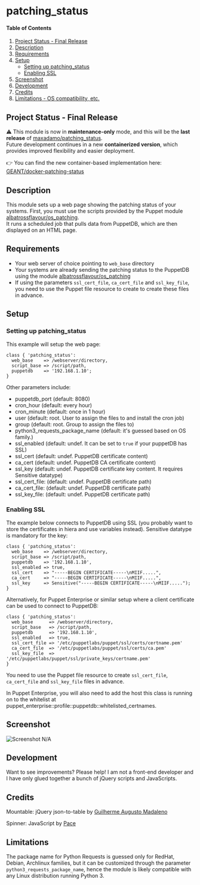 # patching_status

#### Table of Contents

1. [Project Status - Final Release](#project-status---final-release)
2. [Description](#description)
3. [Requirements](#requirements)
4. [Setup](#setup)
    * [Setting up patching_status](#setting-up-patching_status)
    * [Enabling SSL](#enabling-ssl)
5. [Screenshot](#screenshot)
6. [Development](#development)
7. [Credits](#credits)
8. [Limitations - OS compatibility, etc.](#limitations)

## Project Status - Final Release

:warning: This module is now in **maintenance-only** mode, and this will be the **last release** of [maxadamo/patching_status](https://forge.puppet.com/maxadamo/patching_status).  
Future development continues in a new **containerized version**, which provides improved flexibility and easier deployment.

:point_right: You can find the new container-based implementation here: [GEANT/docker-patching-status](https://codeberg.org/GEANT/docker-patching-status)

## Description

This module sets up a web page showing the patching status of your systems. First, you must use the scripts provided by the Puppet module [albatrossflavour/os_patching](https://forge.puppet.com/albatrossflavour/os_patching).  
It runs a scheduled job that pulls data from PuppetDB, which are then displayed on an HTML page.

## Requirements

* Your web server of choice pointing to `web_base` directory
* Your systems are already sending the patching status to the PuppetDB using the module [albatrossflavour/os_patching](https://forge.puppet.com/albatrossflavour/os_patching)
* If using the parameters `ssl_cert_file`, `ca_cert_file` and `ssl_key_file`, you need to use the Puppet file resource to create to create these files in advance.

## Setup

### Setting up patching_status

This example will setup the web page:

```puppet
class { 'patching_status':
  web_base    => /webserver/directory,
  script_base => /script/path,
  puppetdb    => '192.168.1.10';
}
```

Other parameters include:

* puppetdb_port (default: 8080)
* cron_hour (default: every hour)
* cron_minute (default: once in 1 hour)
* user (default: root. User to assign the files to and install the cron job)
* group (default: root. Group to assign the files to)
* python3_requests_package_name (default: it's guessed based on OS family.)
* ssl_enabled (default: undef. It can be set to `true` if your puppetDB has SSL)
* ssl_cert (default: undef. PuppetDB certificate content)
* ca_cert (default: undef. PuppetDB CA certificate content)
* ssl_key (default: undef. PuppetDB certificate key content. It requires Sensitive datatype)
* ssl_cert_file: (default: undef. PuppetDB certificate path)
* ca_cert_file: (default: undef. PuppetDB certificate path)
* ssl_key_file: (default: undef. PuppetDB certificate path)

### Enabling SSL

The example below connects to PuppetDB using SSL (you probably want to store the certificates in hiera and use variables instead). Sensitive datatype is mandatory for the key:

```puppet
class { 'patching_status':
  web_base    => /webserver/directory,
  script_base => /script/path,
  puppetdb    => '192.168.1.10',
  ssl_enabled => true,
  ssl_cert    => "-----BEGIN CERTIFICATE-----\nMIIF.....",
  ca_cert     => "-----BEGIN CERTIFICATE-----\nMIIF.....",
  ssl_key     => Sensitive("-----BEGIN CERTIFICATE-----\nMIIF.....");
}
```

Alternatively, for Puppet Enterprise or similar setup where a client certificate can be used to connect to PuppetDB:

```puppet
class { 'patching_status':
  web_base      => /webserver/directory,
  script_base   => /script/path,
  puppetdb      => '192.168.1.10',
  ssl_enabled   => true,
  ssl_cert_file => '/etc/puppetlabs/puppet/ssl/certs/certname.pem'
  ca_cert_file  => '/etc/puppetlabs/puppet/ssl/certs/ca.pem'
  ssl_key_file  => '/etc/puppetlabs/puppet/ssl/private_keys/certname.pem'
}
```

You need to use the Puppet file resource to create `ssl_cert_file`, `ca_cert_file` and `ssl_key_file` files in advance.

In Puppet Enterprise, you will also need to add the host this class is running on to the whitelist at puppet_enterprise::profile::puppetdb::whitelisted_certnames.

## Screenshot

![Screenshot N/A](https://wiki.geant.org/download/attachments/126981072/patching_status.png  "Patching Status")

## Development

Want to see improvements? Please help!
I am not a front-end developer and I have only glued together a bunch of jQuery scripts and JavaScripts.

## Credits

Mountable: jQuery json-to-table by [Guilherme Augusto Madaleno](https://github.com/guimadaleno/mountable)

Spinner: JavaScript by [Pace](https://github.hubspot.com/pace/docs/welcome/)

## Limitations

The package name for Python Requests is guessed only for RedHat, Debian, Archlinux families, but it can be customized through the parameter `python3_requests_package_name`, hence the module is likely compatible with any Linux distribution running Python 3.
